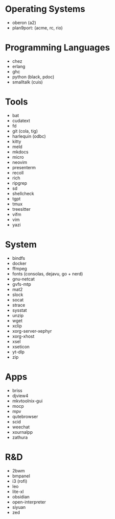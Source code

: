 # Operating Systems

* oberon (a2)
* plan9port: (acme, rc, rio)

# Programming Languages

* chez
* erlang
* ghc
* python (black, pdoc)
* smalltalk (cuis)

# Tools

* bat
* cudatext
* fd
* git (cola, tig)
* harlequin (odbc)
* kitty
* meld
* mkdocs
* micro
* neovim
* presenterm
* recoll
* rich
* ripgrep
* sd
* shellcheck
* tgpt
* tmux
* treesitter
* vifm
* vim
* yazi

# System

* bindfs
* docker
* ffmpeg
* fonts (consolas, dejavu, go + nerd)
* gnu-netcat
* gvfs-mtp
* mat2
* slock
* socat
* strace
* sysstat
* unzip
* wget
* xclip
* xorg-server-xephyr
* xorg-xhost
* xsel
* xseticon
* yt-dlp
* zip

# Apps

* briss
* djview4
* mkvtoolnix-gui
* mocp
* mpv
* qutebrowser
* scid
* weechat
* xournalpp
* zathura

# R&D

* 2bwm
* bmpanel
* i3 (rofi)
* leo
* lite-xl
* obsidian
* open-interpreter
* siyuan
* zed
